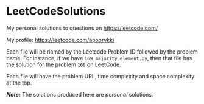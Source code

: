 # LeetCodeSolutions
My personal solutions to questions on https://leetcode.com/

My profile: https://leetcode.com/apoorvkk/

Each file will be named by the Leetcode Problem ID followed by the problem name.
For instance, if we have `169_majority_element.py`, then that file has the solution for the problem `169` on LeetCode.

Each file will have the problem URL, time complexity and space complexity at the top.

***Note:*** The solutions produced here are *personal* solutions.
